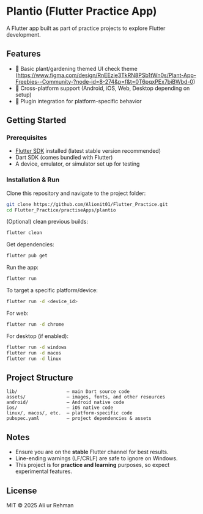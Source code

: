 # Plantio (Flutter Practice App)

A Flutter app built as part of practice projects to explore Flutter development.

## Features

- 🌱 Basic plant/gardening themed UI  check theme (https://www.figma.com/design/RnEEzie3TkRN8PSb1tWn0s/Plant-App-Freebies--Community-?node-id=8-274&p=f&t=0T6pqxPEx7biBWbd-0)
- 📱 Cross-platform support (Android, iOS, Web, Desktop depending on setup)  
- 🔌 Plugin integration for platform-specific behavior  

## Getting Started

### Prerequisites

- [Flutter SDK](https://flutter.dev/docs/get-started/install) installed (latest stable version recommended)  
- Dart SDK (comes bundled with Flutter)  
- A device, emulator, or simulator set up for testing

### Installation & Run

Clone this repository and navigate to the project folder:

```bash
git clone https://github.com/Alionit01/Flutter_Practice.git
cd Flutter_Practice/practiseApps/plantio
```

(Optional) clean previous builds:

```bash
flutter clean
```

Get dependencies:

```bash
flutter pub get
```

Run the app:

```bash
flutter run
```

To target a specific platform/device:

```bash
flutter run -d <device_id>
```

For web:

```bash
flutter run -d chrome
```

For desktop (if enabled):

```bash
flutter run -d windows
flutter run -d macos
flutter run -d linux
```

## Project Structure

```
lib/                  — main Dart source code  
assets/               — images, fonts, and other resources  
android/              — Android native code  
ios/                  — iOS native code  
linux/, macos/, etc.  — platform-specific code  
pubspec.yaml          — project dependencies & assets  
```

## Notes

- Ensure you are on the **stable** Flutter channel for best results.  
- Line-ending warnings (LF/CRLF) are safe to ignore on Windows.  
- This project is for **practice and learning** purposes, so expect experimental features.  

## License

MIT © 2025 Ali ur Rehman
